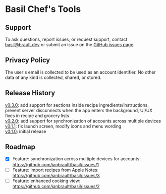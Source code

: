 # Basil Chef's Tools

## Support

To ask questions, report issues, or request support, contact
[basil@brault.dev](mailto:basil@brault.dev) or submit an issue on the
[GitHub issues page](https://github.com/ianbrault/basil/issues).

## Privacy Policy

The user's email is collected to be used as an account identifier. No other
data of any kind is collected, shared, or stored.

## Release History

[v0.3.0](https://github.com/ianbrault/basil/releases/tag/v0.3.0):
add support for sections inside recipe ingredients/instructions, prevent
server disconnects when the app enters the background, UI/UX fixes in recipe
and grocery lists<br>
[v0.2.0](https://github.com/ianbrault/basil/releases/tag/v0.2.0):
add support for synchronization of accounts across multiple devices<br>
[v0.1.1](https://github.com/ianbrault/basil/releases/tag/v0.1.1):
fix launch screen, modify icons and menu wording<br>
[v0.1.0](https://github.com/ianbrault/basil/releases/tag/v0.1.0):
initial release<br>

## Roadmap

- [x] Feature: synchronization across multiple devices for accounts: https://github.com/ianbrault/basil/issues/1
- [ ] Feature: import recipes from Apple Notes: https://github.com/ianbrault/basil/issues/3
- [ ] Feature: enhanced cooking view: https://github.com/ianbrault/basil/issues/2
